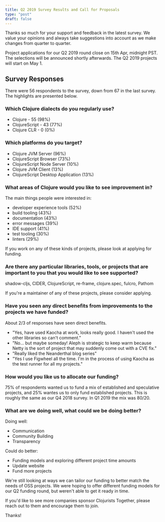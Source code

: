 ```yaml
---
title: Q2 2019 Survey Results and Call for Proposals
type: "post"
draft: false
---
```


Thanks so much for your support and feedback in the latest survey. We value your opinions and always take suggestions into account as we make changes from quarter to quarter.

Project applications for our Q2 2019 round close on 15th Apr, midnight PST. The selections will be announced shortly afterwards. The Q2 2019 projects will start on May 1.

## Survey Responses

There were 56 respondents to the survey, down from 67 in the last survey. The highlights are presented below.

### Which Clojure dialects do you regularly use?

- Clojure - 55 (98%)
- ClojureScript - 43 (77%)
- Clojure CLR - 0 (0%)

### Which platforms do you target?

- Clojure JVM Server (96%)
- ClojureScript Browser (73%)
- ClojureScript Node Server (10%)
- Clojure JVM Client (13%)
- ClojureScript Desktop Application (13%)

### What areas of Clojure would you like to see improvement in?

The main things people were interested in:

- developer experience tools (52\%)
- build tooling (43\%)
- documentation (43\%)
- error messages (39\%)
- IDE support (41\%)
- test tooling (30\%)
- linters (29\%)

If you work on any of these kinds of projects, please look at applying for funding.

### Are there any particular libraries, tools, or projects that are important to you that you would like to see supported?

shadow-cljs, CIDER, ClojureScript, re-frame, clojure.spec, fulcro, Pathom

If you're a maintainer of any of these projects, please consider applying.

### Have you seen any direct benefits from improvements to the projects we have funded?

About 2/3 of responses have seen direct benefits.

- "Yes, have used Kaocha at work, looks really good. I haven't used the other libraries so can't comment."
- "No... but maybe someday! Aleph is strategic to keep warm because Netty is the sort of project that may suddenly come out with a CVE fix."
- "Really liked the Neanderthal blog series"
- "Yes I use Figwheel all the time. I'm in the process of using Kaocha as the test runner for all my projects."

### How would you like us to allocate our funding?

75% of respondents wanted us to fund a mix of established and speculative projects, and 25% wantes us to only fund established projects. This is roughly the same as our Q4 2018 survey. In Q1 2019 the mix was 80/20.

### What are we doing well, what could we be doing better?

Doing well:

- Communication
- Community Building
- Transparency

Could do better:

- Funding models and exploring different project time amounts
- Update website
- Fund more projects

We're still looking at ways we can tailor our funding to better match the needs of OSS projects. We were hoping to offer different funding models for our Q2 funding round, but weren't able to get it ready in time.

If you'd like to see more companies sponsor Clojurists Together, please reach out to them and encourage them to join.

Thanks!
